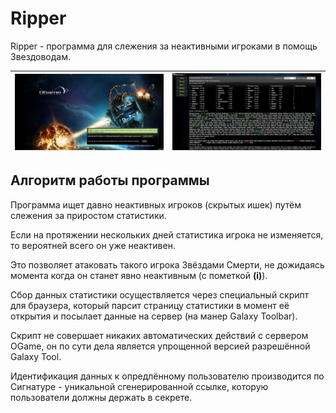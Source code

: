 # Ripper

Ripper - программа для слежения за неактивными игроками в помощь Звездоводам.

|![ripper0](/imgstore/ripper0.jpg)|![ripper1](/imgstore/ripper1.jpg)|
|---|---|

## Алгоритм работы программы

Программа ищет давно неактивных игроков (скрытых ишек) путём слежения за приростом статистики.

Если на протяжении нескольких дней статистика игрока не изменяется, то вероятней всего он уже неактивен.

Это позволяет атаковать такого игрока Звёздами Смерти, не дожидаясь момента когда он станет явно неактивным (с пометкой <b color="darkgray">(i)</b>).

Сбор данных статистики осуществляется через специальный скрипт для браузера, который парсит страницу статистики в момент её открытия и посылает данные на сервер (на манер Galaxy Toolbar).

Скрипт не совершает никаких автоматических действий с сервером OGame, он по сути дела является упрощенной версией разрешённой Galaxy Tool.

Идентификация данных к опредлённому пользователю производится по Сигнатуре - уникальной сгенерированной ссылке, которую пользователи должны держать в секрете.
